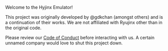 Welcome to the Hyjinx Emulator!

This project was originally developed by @gdkchan (amongst others) and is a continuation of their works. We are not affiliated with Ryujinx other than in the original code.

Please review our [Code of Conduct](/CODE_Of_CONDUCT.md) before interacting with us. A certain unnamed company would love to shut this project down.
